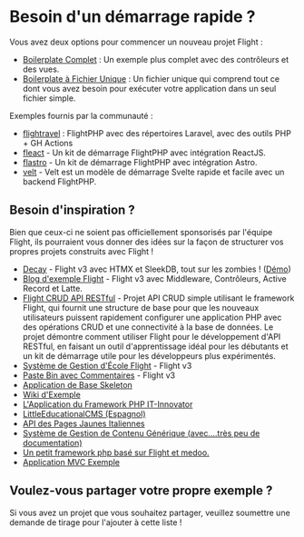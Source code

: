 # Besoin d'un démarrage rapide ?

Vous avez deux options pour commencer un nouveau projet Flight :

- [Boilerplate Complet](https://github.com/flightphp/skeleton) : Un exemple plus complet avec des contrôleurs et des vues.
- [Boilerplate à Fichier Unique](https://github.com/flightphp/skeleton-simple) : Un fichier unique qui comprend tout ce dont vous avez besoin pour exécuter votre application dans un seul fichier simple.

Exemples fournis par la communauté :

- [flightravel](https://github.com/fadrian06-templates/flighravel) : FlightPHP avec des répertoires Laravel, avec des outils PHP + GH Actions
- [fleact](https://github.com/flightphp/fleact) - Un kit de démarrage FlightPHP avec intégration ReactJS.
- [flastro](https://github.com/flightphp/flastro) - Un kit de démarrage FlightPHP avec intégration Astro.
- [velt](https://github.com/flightphp/velt) - Velt est un modèle de démarrage Svelte rapide et facile avec un backend FlightPHP. 

## Besoin d'inspiration ?

Bien que ceux-ci ne soient pas officiellement sponsorisés par l'équipe Flight, ils pourraient vous donner des idées sur la façon de structurer vos propres projets construits avec Flight !

- [Decay](https://github.com/boxybird/decay) - Flight v3 avec HTMX et SleekDB, tout sur les zombies ! ([Démo](https://decay.andrewrhyand.com))
- [Blog d'exemple Flight](https://github.com/n0nag0n/flightphp-blog) - Flight v3 avec Middleware, Contrôleurs, Active Record et Latte.
- [Flight CRUD API RESTful](https://github.com/soheilkhaledabdi/php-crud-api-flight) - Projet API CRUD simple utilisant le framework Flight, qui fournit une structure de base pour que les nouveaux utilisateurs puissent rapidement configurer une application PHP avec des opérations CRUD et une connectivité à la base de données. Le projet démontre comment utiliser Flight pour le développement d'API RESTful, en faisant un outil d'apprentissage idéal pour les débutants et un kit de démarrage utile pour les développeurs plus expérimentés.
- [Système de Gestion d'École Flight](https://github.com/krmu/FlightPHP_School) - Flight v3
- [Paste Bin avec Commentaires](https://github.com/n0nag0n/commie2) - Flight v3
- [Application de Base Skeleton](https://github.com/markhughes/flight-skeleton)
- [Wiki d'Exemple](https://github.com/Skayo/FlightWiki)
- [L'Application du Framework PHP IT-Innovator](https://github.com/itinnovator/myphp-app)
- [LittleEducationalCMS (Espagnol)](https://github.com/casgin/LittleEducationalCMS)
- [API des Pages Jaunes Italiennes](https://github.com/chiccomagnus/PGAPI)
- [Système de Gestion de Contenu Générique (avec....très peu de documentation)](https://github.com/recepuncu/cms)
- [Un petit framework php basé sur Flight et medoo.](https://github.com/ycrao/tinyme)
- [Application MVC Exemple](https://github.com/paddypei/Flight-MVC)

## Voulez-vous partager votre propre exemple ?

Si vous avez un projet que vous souhaitez partager, veuillez soumettre une demande de tirage pour l'ajouter à cette liste !